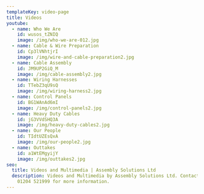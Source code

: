 ```yaml
---
templateKey: video-page
title: Videos
youtube:
  - name: Who We Are
    id: wusos_tZNIQ
    image: /img/who-we-are-012.jpg
  - name: Cable & Wire Preparation
    id: Cp3lVNhtjrI
    image: /img/wire-and-cable-preparation2.jpg
  - name: Cable Assembly
    id: JM9UP2GiQ_M
    image: /img/cable-assembly2.jpg
  - name: Wiring Harnesses
    id: TTebZ3qU9sQ
    image: /img/wiring-harness2.jpg
  - name: Control Panels
    id: BG1WAnAd6mI
    image: /img/control-panels2.jpg
  - name: Heavy Duty Cables
    id: jG3VVdSHQ3A
    image: /img/heavy-duty-cables2.jpg
  - name: Our People
    id: TIdtUZEsQxA
    image: /img/our-people2.jpg
  - name: Outtakes
    id: a1WtEMgyijY
    image: /img/outtakes2.jpg
seo:
  title: Videos and Multimedia | Assembly Solutions Ltd
  description: Videos and Multimedia by Assembly Solutions Ltd. Contact us on
    01204 521999 for more information.
---
```

